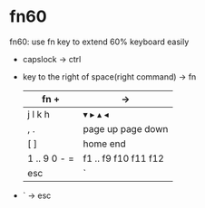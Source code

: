 # fn60

fn60: use fn key to extend 60% keyboard easily

- capslock → ctrl
- key to the right of space(right command) → fn
    
    
    | fn +  | → |
    | --- | --- |
    | j l k h | ▾ ▸ ▴ ◂ |
    | , . | page up page down |
    | [ ] | home end |
    | 1 .. 9 0 - =  | f1 .. f9 f10 f11 f12 |
    | esc | ` |
- ` → esc
